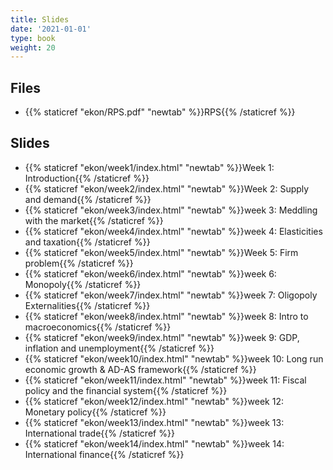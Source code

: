 ```yaml
---
title: Slides
date: '2021-01-01'
type: book
weight: 20
---
```


## Files

- {{% staticref "ekon/RPS.pdf" "newtab" %}}RPS{{% /staticref %}}

## Slides

- {{% staticref "ekon/week1/index.html" "newtab" %}}Week 1: Introduction{{% /staticref %}}
- {{% staticref "ekon/week2/index.html" "newtab" %}}Week 2: Supply and demand{{% /staticref %}}
- {{% staticref "ekon/week3/index.html" "newtab" %}}week 3: Meddling with the market{{% /staticref %}}
- {{% staticref "ekon/week4/index.html" "newtab" %}}week 4: Elasticities and taxation{{% /staticref %}}
- {{% staticref "ekon/week5/index.html" "newtab" %}}Week 5: Firm problem{{% /staticref %}}
- {{% staticref "ekon/week6/index.html" "newtab" %}}week 6: Monopoly{{% /staticref %}}
- {{% staticref "ekon/week7/index.html" "newtab" %}}week 7: Oligopoly Externalities{{% /staticref %}}
- {{% staticref "ekon/week8/index.html" "newtab" %}}week 8: Intro to macroeconomics{{% /staticref %}}
- {{% staticref "ekon/week9/index.html" "newtab" %}}week 9: GDP, inflation and unemployment{{% /staticref %}}
- {{% staticref "ekon/week10/index.html" "newtab" %}}week 10: Long run economic growth & AD-AS framework{{% /staticref %}}
- {{% staticref "ekon/week11/index.html" "newtab" %}}week 11: Fiscal policy and the financial system{{% /staticref %}}
- {{% staticref "ekon/week12/index.html" "newtab" %}}week 12: Monetary policy{{% /staticref %}}
- {{% staticref "ekon/week13/index.html" "newtab" %}}week 13: International trade{{% /staticref %}}
- {{% staticref "ekon/week14/index.html" "newtab" %}}week 14: International finance{{% /staticref %}}
